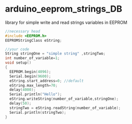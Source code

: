 # arduino_eeprom_strings_DB
library for simple write and read strings variables in EEPROM

```c++
//necessary head
#include <EEPROM.h>
EEPROMStringClass eString;

//your code
String stringOne = "simple string" ,stringTwo;
int number_of_variable=1;
void setup()
{
  EEPROM.begin(4096);
  Serial.begin(9600);
  eString.start_address=0; //default
  eString.max_length=70; 
  delay(4000);
  Serial.println("Hello");
  eString.writeString(number_of_variable,stringOne);
  delay(50);
  stringTwo = eString.readString(number_of_variable);
  Serial.println(stringTwo);
}
```
